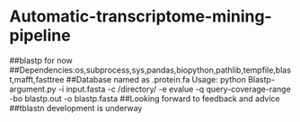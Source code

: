# Automatic-transcriptome-mining-pipeline
##blastp for now
##Dependencies:os,subprocess,sys,pandas,biopython,pathlib,tempfile,blast,mafft,fasttree
##Database named as .protein.fa
Usage: 
python Blastp-argument.py -i input.fasta -c /directory/ -e evalue -q query-coverage-range -bo blastp.out -o blastp.fasta
##Looking forward to feedback and advice
##tblastn development is underway
